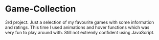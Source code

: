 # Game-Collection

3rd project. Just a selection of my favourite games with some information and ratings. This time I used animations and hover functions which was very fun to play around with. 
Still not extremly confident using JavaScript.
